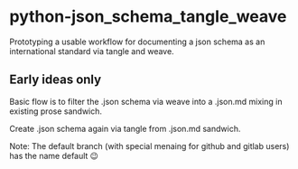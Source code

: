 # python-json_schema_tangle_weave
Prototyping a usable workflow for documenting a json schema as an international standard via tangle and weave.

## Early ideas only
Basic flow is to filter the .json schema via weave into a .json.md mixing in existing prose sandwich.

Create .json schema again via tangle from .json.md sandwich.

Note: The default branch (with special menaing for github and gitlab users) has the name default 😉
